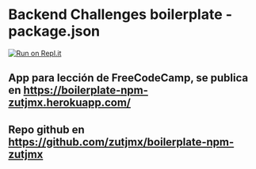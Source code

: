 # Backend Challenges boilerplate - package.json
[![Run on Repl.it](https://repl.it/badge/github/freeCodeCamp/boilerplate-npm)](https://repl.it/github/freeCodeCamp/boilerplate-npm)

## App para lección de FreeCodeCamp, se publica en <https://boilerplate-npm-zutjmx.herokuapp.com/>
## Repo github en <https://github.com/zutjmx/boilerplate-npm-zutjmx>